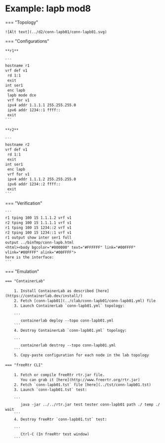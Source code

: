 # Example: lapb mod8

=== "Topology"

    ![Alt text](../d2/conn-lapb01/conn-lapb01.svg)

=== "Configurations"

    **r1**

    ```
    hostname r1
    vrf def v1
     rd 1:1
     exit
    int ser1
     enc lapb
     lapb mode dce
     vrf for v1
     ipv4 addr 1.1.1.1 255.255.255.0
     ipv6 addr 1234::1 ffff::
     exit
    ```

    **r2**

    ```
    hostname r2
    vrf def v1
     rd 1:1
     exit
    int ser1
     enc lapb
     vrf for v1
     ipv4 addr 1.1.1.2 255.255.255.0
     ipv6 addr 1234::2 ffff::
     exit
    ```

=== "Verification"

    ```
    r1 tping 100 15 1.1.1.2 vrf v1
    r2 tping 100 15 1.1.1.1 vrf v1
    r1 tping 100 15 1234::2 vrf v1
    r2 tping 100 15 1234::1 vrf v1
    r1 output show inter ser1 full
    output ../binTmp/conn-lapb.html
    <html><body bgcolor="#000000" text="#FFFFFF" link="#00FFFF" vlink="#00FFFF" alink="#00FFFF">
    here is the interface:
    ```

=== "Emulation"

    === "ContainerLab"

        1. Install ContainerLab as described [here](https://containerlab.dev/install/)  
        2. Fetch [conn-lapb01](../clab/conn-lapb01/conn-lapb01.yml) file  
        3. Launch ContainerLab `conn-lapb01.yml` topology:  

        ```
           containerlab deploy --topo conn-lapb01.yml  
        ```
        4. Destroy ContainerLab `conn-lapb01.yml` topology:  

        ```
           containerlab destroy --topo conn-lapb01.yml  
        ```
        5. Copy-paste configuration for each node in the lab topology

    === "freeRtr CLI"

        1. Fetch or compile freeRtr rtr.jar file.  
           You can grab it [here](http://www.freertr.org/rtr.jar)  
        2. Fetch `conn-lapb01.tst` file [here](../tst/conn-lapb01.tst)  
        3. Launch `conn-lapb01.tst` test:  

        ```
           java -jar ../../rtr.jar test tester conn-lapb01 path ./ temp ./ wait
        ```
        4. Destroy freeRtr `conn-lapb01.tst` test:  

        ```
           Ctrl-C (In freeRtr test window)
        ```

